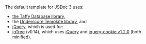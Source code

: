 The default template for JSDoc 3 uses: 

* [the Taffy Database library](http://taffydb.com/),
* the [Underscore Template library](http://documentcloud.github.com/underscore/#template), and
* [jQuery](http://jquery.com/), which is used for:
* [jqTree](http://mbraak.github.com/jqTree/) (v0.14), which uses [jQuery](http://jquery.com/) and [jquery-cookie v1.2.0](https://github.com/carhartl/jquery-cookie) (both minified).
